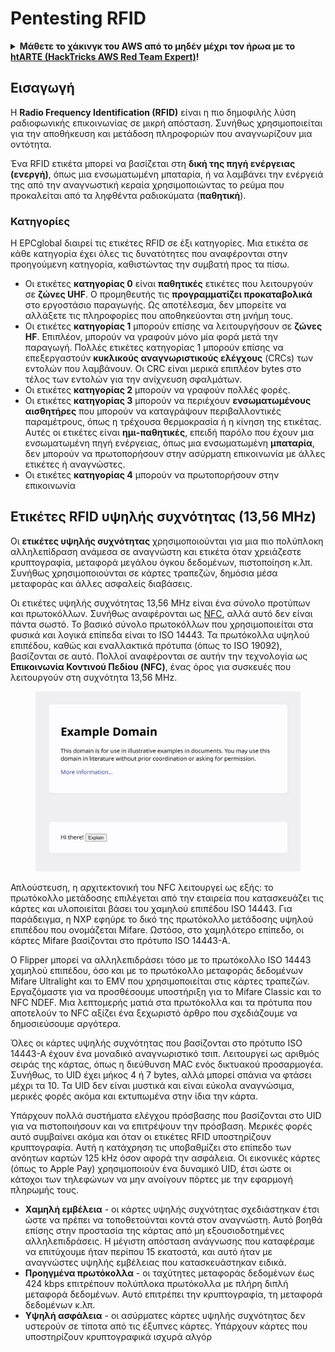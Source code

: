 # Pentesting RFID

<details>

<summary><strong>Μάθετε το χάκινγκ του AWS από το μηδέν μέχρι τον ήρωα με το</strong> <a href="https://training.hacktricks.xyz/courses/arte"><strong>htARTE (HackTricks AWS Red Team Expert)</strong></a><strong>!</strong></summary>

* Εργάζεστε σε μια **εταιρεία κυβερνοασφάλειας**; Θέλετε να δείτε την **εταιρεία σας να διαφημίζεται στο HackTricks**; Ή θέλετε να έχετε πρόσβαση στην **τελευταία έκδοση του PEASS ή να κατεβάσετε το HackTricks σε μορφή PDF**; Ελέγξτε τα [**ΠΛΑΝΑ ΣΥΝΔΡΟΜΗΣ**](https://github.com/sponsors/carlospolop)!
* Ανακαλύψτε την [**Οικογένεια PEASS**](https://opensea.io/collection/the-peass-family), τη συλλογή μας από αποκλειστικά [**NFTs**](https://opensea.io/collection/the-peass-family)
* Αποκτήστε το [**επίσημο PEASS & HackTricks swag**](https://peass.creator-spring.com)
* **Εγγραφείτε** στην [**💬**](https://emojipedia.org/speech-balloon/) [**ομάδα Discord**](https://discord.gg/hRep4RUj7f) ή στην [**ομάδα telegram**](https://t.me/peass) ή **ακολουθήστε** με στο **Twitter** 🐦[**@carlospolopm**](https://twitter.com/hacktricks\_live)**.**
* **Μοιραστείτε τα χάκινγκ κόλπα σας υποβάλλοντας PRs στο** [**αποθετήριο hacktricks**](https://github.com/carlospolop/hacktricks) **και** [**αποθετήριο hacktricks-cloud**](https://github.com/carlospolop/hacktricks-cloud).

</details>

## Εισαγωγή

Η **Radio Frequency Identification (RFID)** είναι η πιο δημοφιλής λύση ραδιοφωνικής επικοινωνίας σε μικρή απόσταση. Συνήθως χρησιμοποιείται για την αποθήκευση και μετάδοση πληροφοριών που αναγνωρίζουν μια οντότητα.

Ένα RFID ετικέτα μπορεί να βασίζεται στη **δική της πηγή ενέργειας (ενεργή)**, όπως μια ενσωματωμένη μπαταρία, ή να λαμβάνει την ενέργειά της από την αναγνωστική κεραία χρησιμοποιώντας το ρεύμα που προκαλείται από τα ληφθέντα ραδιοκύματα (**παθητική**).

### Κατηγορίες

Η EPCglobal διαιρεί τις ετικέτες RFID σε έξι κατηγορίες. Μια ετικέτα σε κάθε κατηγορία έχει όλες τις δυνατότητες που αναφέρονται στην προηγούμενη κατηγορία, καθιστώντας την συμβατή προς τα πίσω.

* Οι ετικέτες **κατηγορίας 0** είναι **παθητικές** ετικέτες που λειτουργούν σε **ζώνες UHF**. Ο προμηθευτής τις **προγραμματίζει προκαταβολικά** στο εργοστάσιο παραγωγής. Ως αποτέλεσμα, δεν μπορείτε να αλλάξετε τις πληροφορίες που αποθηκεύονται στη μνήμη τους.
* Οι ετικέτες **κατηγορίας 1** μπορούν επίσης να λειτουργήσουν σε **ζώνες HF**. Επιπλέον, μπορούν να γραφούν μόνο μία φορά μετά την παραγωγή. Πολλές ετικέτες κατηγορίας 1 μπορούν επίσης να επεξεργαστούν **κυκλικούς αναγνωριστικούς ελέγχους** (CRCs) των εντολών που λαμβάνουν. Οι CRC είναι μερικά επιπλέον bytes στο τέλος των εντολών για την ανίχνευση σφαλμάτων.
* Οι ετικέτες **κατηγορίας 2** μπορούν να γραφούν πολλές φορές.
* Οι ετικέτες **κατηγορίας 3** μπορούν να περιέχουν **ενσωματωμένους αισθητήρες** που μπορούν να καταγράψουν περιβαλλοντικές παραμέτρους, όπως η τρέχουσα θερμοκρασία ή η κίνηση της ετικέτας. Αυτές οι ετικέτες είναι **ημι-παθητικές**, επειδή παρόλο που έχουν μια ενσωματωμένη πηγή ενέργειας, όπως μια ενσωματωμένη **μπαταρία**, δεν μπορούν να πρωτοπορήσουν στην ασύρματη επικοινωνία με άλλες ετικέτες ή αναγνώστες.
* Οι ετικέτες **κατηγορίας 4** μπορούν να πρωτοπορήσουν στην επικοινωνία

## Ετικέτες RFID υψηλής συχνότητας (13,56 MHz)

Οι **ετικέτες υψηλής συχνότητας** χρησιμοποιούνται για μια πιο πολύπλοκη αλληλεπίδραση ανάμεσα σε αναγνώστη και ετικέτα όταν χρειάζεστε κρυπτογραφία, μεταφορά μεγάλου όγκου δεδομένων, πιστοποίηση κ.λπ.\
Συνήθως χρησιμοποιούνται σε κάρτες τραπεζών, δημόσια μέσα μεταφοράς και άλλες ασφαλείς διαβάσεις.

Οι ετικέτες υψηλής συχνότητας 13,56 MHz είναι ένα σύνολο προτύπων και πρωτοκόλλων. Συνήθως αναφέρονται ως [NFC](https://nfc-forum.org/what-is-nfc/about-the-technology/), αλλά αυτό δεν είναι πάντα σωστό. Το βασικό σύνολο πρωτοκόλλων που χρησιμοποιείται στα φυσικά και λογικά επίπεδα είναι το ISO 14443. Τα πρωτόκολλα υψηλού επιπέδου, καθώς και εναλλακτικά πρότυπα (όπως το ISO 19092), βασίζονται σε αυτό. Πολλοί αναφέρονται σε αυτήν την τεχνολογία ως **Επικοινωνία Κοντινού Πεδίου (NFC)**, ένας όρος για συσκευές που λειτουργούν στη συχνότητα 13,56 MHz.

<figure><img src="../../.gitbook/assets/image (22).png" alt=""><figcaption></figcaption></figure>

Απλούστευση, η αρχιτεκτονική του NFC λειτουργεί ως εξής: το πρωτόκολλο μετάδοσης επιλέγεται από την εταιρεία που κατασκευάζει τις κάρτες και υλοποιείται βάσει του χαμηλού επιπέδου ISO 14443. Για παράδειγμα, η NXP εφηύρε το δικό της πρωτόκολλο μετάδοσης υψηλού επιπέδου που ονομάζεται Mifare. Ωστόσο, στο χαμηλότερο επίπεδο, οι κάρτες Mifare βασίζονται στο πρότυπο ISO 14443-A.

Ο Flipper μπορεί να αλληλεπιδράσει τόσο με το πρωτόκολλο ISO 14443 χαμηλού επιπέδου, όσο και με το πρωτόκολλο μεταφοράς δεδομένων Mifare Ultralight και το EMV που χρησιμοποιείται στις κάρτες τραπεζών. Εργαζόμαστε για να προσθέσουμε υποστήριξη για το Mifare Classic και το NFC NDEF. Μια λεπτομερής ματιά στα πρωτόκολλα και τα πρότυπα που αποτελούν το NFC αξίζει ένα ξεχωριστό άρθρο που σχεδιάζουμε να δημοσιεύσουμε αργότερα.

Όλες οι κάρτες υψηλής συχνότητας που βασίζονται στο πρότυπο ISO 14443-A έχουν ένα μοναδικό αναγνωριστικό τσιπ. Λειτουργεί ως αριθμός σειράς της κάρτας, όπως η διεύθυνση MAC ενός δικτυακού προσαρμογέα. Συνήθως, το UID έχει μήκος 4 ή 7 bytes, αλλά μπορεί σπάνια να φτάσει μέχρι τα 10. Τα UID δεν είναι μυστικά και είναι εύκολα αναγνώσιμα, μερικές φορές ακόμα και εκτυπωμένα στην ίδια την κάρτα.

Υπάρχουν πολλά συστήματα ελέγχου πρόσβασης που βασίζονται στο UID για να πιστοποιήσουν και να επιτρέψουν την πρόσβαση. Μερικές φορές αυτό συμβαίνει ακόμα και όταν οι ετικέτες RFID υποστηρίζουν κρυπτογραφία. Αυτή η κατάχρηση τις υποβαθμίζει στο επίπεδο των ανόητων καρτών 125 kHz όσον αφορά την ασφάλεια. Οι εικονικές κάρτες (όπως το Apple Pay) χρησιμοποιούν ένα δυναμικό UID, έτσι ώστε οι κάτοχοι των τηλεφώνων να μην ανοίγουν πόρτες με την εφαρμογή πληρωμής τους.

* **Χαμηλή εμβέλεια** - οι κάρτες υψηλής συχνότητας σχεδιάστηκαν έτσι ώστε να πρέπει να τοποθετούνται κοντά στον αναγνώστη. Αυτό βοηθά επίσης στην προστασία της κάρτας από μη εξουσιοδοτημένες αλληλεπιδράσεις. Η μέγιστη απόσταση ανάγνωσης που καταφέραμε να επιτύχουμε ήταν περίπου 15 εκατοστά, και αυτό ήταν με αναγνώστες υψηλής εμβέλειας που κατασκευάστηκαν ειδικά.
* **Προηγμένα πρωτόκολλα** - οι ταχύτητες μεταφοράς δεδομένων έως 424 kbps επιτρέπουν πολύπλοκα πρωτόκολλα με πλήρη διπλή μεταφορά δεδομένων. Αυτό επιτρέπει την κρυπτογραφία, τη μεταφορά δεδομένων κ.λπ.
* **Υψηλή ασφάλεια** - οι ασύρματες κάρτες υψηλής συχνότητας δεν υστερούν σε τίποτα από τις έξυπνες κάρτες. Υπάρχουν κάρτες που υποστηρίζουν κρυπτογραφικά ισχυρά αλγόρ
